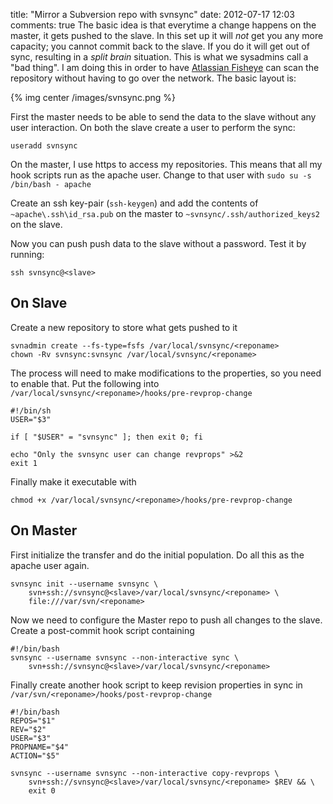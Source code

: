 title: "Mirror a Subversion repo with svnsync"
date: 2012-07-17 12:03
comments: true
The basic idea is that everytime a change happens on the master, it gets pushed to the slave. In this set up it will *not* get you any more capacity; you cannot commit back to the slave. If you do it will get out of sync, resulting in a _split brain_ situation. This is what we sysadmins call a "bad thing". I am doing this in order to have <a href="https://www.atlassian.com/software/fisheye/overview" target="_blank">Atlassian Fisheye</a> can scan the repository without having to go over the network. The basic layout is:
<!-- more -->

{% img  center /images/svnsync.png %}

First the master needs to be able to send the data to the slave without any user interaction. On both the slave create a user to perform the sync:
```
useradd svnsync
```
On the master, I use https to access my repositories. This means that all my hook scripts run as the apache user. Change to that user with `sudo su -s /bin/bash - apache`

Create an ssh key-pair (`ssh-keygen`) and add the contents of `~apache\.ssh\id_rsa.pub` on the master to `~svnsync/.ssh/authorized_keys2` on the slave.

Now you can push push data to the slave without a password. Test it by running:
```
ssh svnsync@<slave>
```

## On Slave

Create a new repository to store what gets pushed to it
```
svnadmin create --fs-type=fsfs /var/local/svnsync/<reponame>
chown -Rv svnsync:svnsync /var/local/svnsync/<reponame>
```

The process will need to make modifications to the properties, so you need to enable that. Put the following into `/var/local/svnsync/<reponame>/hooks/pre-revprop-change`
```
#!/bin/sh
USER="$3"

if [ "$USER" = "svnsync" ]; then exit 0; fi

echo "Only the svnsync user can change revprops" >&2
exit 1
```

Finally make it executable with 
```
chmod +x /var/local/svnsync/<reponame>/hooks/pre-revprop-change
```

## On Master

First initialize the transfer and do the initial population. Do all this as the apache user again.
```
svnsync init --username svnsync \
    svn+ssh://svnsync@<slave>/var/local/svnsync/<reponame> \
    file:///var/svn/<reponame>
```

Now we need to configure the Master repo to push all changes to the slave. Create a post-commit hook script containing
```
#!/bin/bash
svnsync --username svnsync --non-interactive sync \
    svn+ssh://svnsync@<slave>/var/local/svnsync/<reponame>
```
Finally create another hook script to keep revision properties in sync in `/var/svn/<reponame>/hooks/post-revprop-change`
```
#!/bin/bash
REPOS="$1"
REV="$2"
USER="$3"
PROPNAME="$4"
ACTION="$5"

svnsync --username svnsync --non-interactive copy-revprops \
    svn+ssh://svnsync@<slave>/var/local/svnsync/<reponame> $REV && \
    exit 0
```
